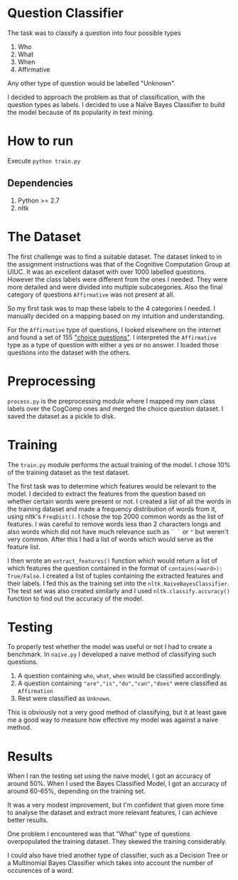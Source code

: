 # Question Classifier

The task was to classify a question into four possible types

1. Who
2. What 
3. When
4. Affirmative

Any other type of question would be labelled "Unknown". 

I decided to approach the problem as that of classification, with the question types as labels. I decided to use a Naïve Bayes Classifier to build the model because of its popularity in text mining.

# How to run
Execute `python train.py`

## Dependencies
1. Python >= 2.7
2. nltk

# The Dataset

The first challenge was to find a suitable dataset. The dataset linked to in the assignment instructions was that of the Cognitive Computation Group at UIUC. It was an excellent dataset with over 1000 labelled questions. However the class labels were different from the ones I needed. They were more detailed and were divided into multiple subcategories. Also the final category of questions `Affirmative` was not present at all.

So my first task was to map these labels to the 4 categories I needed. I manually decided on a mapping based on my intuition and understanding. 

For the `Affirmative` type of questions, I looked elsewhere on the internet and found a set of 155 ["choice questions"](http://www.home-speech-home.com/yes-or-no-questions.html). I interpreted the `Affirmative` type as a type of question with either a yes or no answer. I loaded those questions into the dataset with the others.

# Preprocessing

`process.py` is the preprocessing module where I mapped my own class labels over the CogComp ones and merged the choice question dataset. I saved the dataset as a pickle to disk.

# Training

The `train.py` module performs the actual training of the model. I chose 10% of the training dataset as the test dataset. 

The first task was to determine which features would be relevant to the model. I decided to extract the features from the question based on whether certain words were present or not. I created a list of all the words in the training dataset and made a frequency distribution of words from it, using nltk's `FreqDist()`. I chose the top 2000 common words as the list of features. I was careful to remove words less than 2 characters longs and also words which did not have much relevance such as `` ` ` `` or  ` " ` but weren't very common. After this I had a list of words which would serve as the feature list.


I then wrote an `extract_features()` function which would return a list of which features the question contained in the format of `contains(<word>): True/False`. I created a list of tuples containing the extracted features and their labels. I fed this as the training set into the `nltk.NaiveBayesClassifier`. The test set was also created similarly and I used `nltk.classify.accuracy()` function to find out the accuracy of the model.

# Testing

To properly test whether the model was useful or not I had to create a benchmark. In `naive.py` I developed a naive method of classifying such questions. 

1. A question containing `who`, `what`, `when` would be classified accordingly.
2. A question containing `"are","is","do","can","does"` were classified as `Affirmation`
3. Rest were classified as `Unknown`.

This is obviously not a very good method  of classifying, but it at least gave me a good way to measure how effective my model was against a naive method. 

# Results

When I ran the testing set using the naive model, I got an accuracy of around 50%. When I used the Bayes Classified Model, I got an accuracy of around 60-65%, depending on the training set.

It was a very modest improvement, but I'm confident that given more time to analyse the dataset and extract more relevant features, I can achieve better results. 

One problem I encountered was that "What" type of questions overpopulated the training dataset. They skewed the training considerably.

I could also have tried another type of classifier, such as a Decision Tree or a Multinomial Bayes Classifier which takes into account the number of occurences of a word.

